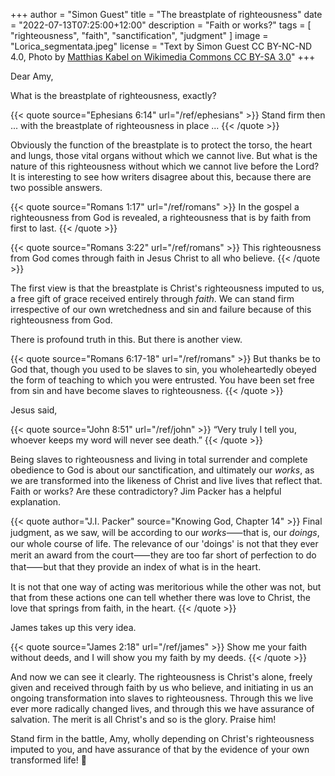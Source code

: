 +++
author = "Simon Guest"
title = "The breastplate of righteousness"
date = "2022-07-13T07:25:00+12:00"
description = "Faith or works?"
tags = [ "righteousness", "faith", "sanctification", "judgment" ]
image = "Lorica_segmentata.jpeg"
license = "Text by Simon Guest CC BY-NC-ND 4.0, Photo by [Matthias Kabel on Wikimedia Commons CC BY-SA 3.0](https://commons.m.wikimedia.org/wiki/File:Lorica_segmentata.JPG)"
+++

Dear Amy,

What is the breastplate of righteousness, exactly?

{{< quote source="Ephesians 6:14" url="/ref/ephesians" >}}
Stand firm then ... with the breastplate of righteousness in place ...
{{< /quote >}}

Obviously the function of the breastplate is to protect the torso, the heart and lungs, those vital organs without which we cannot live. But what is the nature of this righteousness without which we cannot live before the Lord? It is interesting to see how writers disagree about this, because there are two possible answers.

{{< quote source="Romans 1:17" url="/ref/romans" >}}
In the gospel a righteousness from God is revealed, a righteousness that is by faith from first to last.
{{< /quote >}}

{{< quote source="Romans 3:22" url="/ref/romans" >}}
This righteousness from God comes through faith in Jesus Christ to all who believe.
{{< /quote >}}

The first view is that the breastplate is Christ's righteousness imputed to us, a free gift of grace received entirely through _faith_. We can stand firm irrespective of our own wretchedness and sin and failure because of this righteousness from God.

There is profound truth in this. But there is another view.

{{< quote source="Romans 6:17-18" url="/ref/romans" >}}
But thanks be to God that, though you used to be slaves to sin, you wholeheartedly obeyed the form of teaching to which you were entrusted. You have been set free from sin and have become slaves to righteousness.
{{< /quote >}}

Jesus said,

{{< quote source="John 8:51" url="/ref/john" >}}
“Very truly I tell you, whoever keeps my word will never see death.”
{{< /quote >}}

Being slaves to righteousness and living in total surrender and complete obedience to God is about our sanctification, and ultimately our _works_, as we are transformed into the likeness of Christ and live lives that reflect that. Faith or works? Are these contradictory? Jim Packer has a helpful explanation.

{{< quote author="J.I. Packer" source="Knowing God, Chapter 14" >}}
Final judgment, as we saw, will be according to our _works_⸺that is, our _doings_, our whole course of life. The relevance of our 'doings' is not that they ever merit an award from the court⸺they are too far short of perfection to do that⸺but that they provide an index of what is in the heart.

It is not that one way of acting was meritorious while the other was not, but that from these actions one can tell whether there was love to Christ, the love that springs from faith, in the
heart.
{{< /quote >}}

James takes up this very idea.

{{< quote source="James 2:18" url="/ref/james" >}}
Show me your faith without deeds, and I will show you my faith by my deeds.
{{< /quote >}}

And now we can see it clearly. The righteousness is Christ's alone, freely given and received through faith by us who believe, and initiating in us an ongoing transformation into slaves to righteousness. Through this we live ever more radically changed lives, and through this we have assurance of salvation. The merit is all Christ's and so is the glory. Praise him!

Stand firm in the battle, Amy, wholly depending on Christ's righteousness imputed to you, and have assurance of that by the evidence of your own transformed life! 🙏
